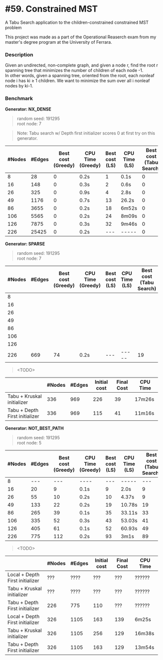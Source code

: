 # #59. Constrained MST
A Tabu Search application to the children-constrained constrained MST problem

This project was made as a part of the Operational Reaserch exam from my master's degree program at the University of Ferrara.

### Description
Given an undirected, non-complete graph, and given a node r, find the root r spanning tree that minimizes the number of children of each node -1.  
In other words, given a spanning tree, oriented from the root, each nonleaf node i has ki ≥ 1 children. We want to minimize the sum over all i nonleaf nodes by ki-1.

### Benchmark

**Generator: NX_DENSE**

> random seed: 191295  
> root node: 7

> Note: Tabu search w/ Depth first initializer scores 0 at first try on this generator.

| #Nodes | #Edges | Best cost (Greedy) | CPU Time (Greedy) | Best cost (LS) | CPU Time (LS) | Best cost (Tabu Search) | CPU Time (Tabu Search) |
|--------|--------|-----|--------|-----|--------|-----|--------|
|      8 |     28 |   0 |   0.2s |   1 |   0.1s |   0 |   0.1s | 
|     16 |    148 |   0 |   0.3s |   2 |   0.6s |   0 |   0.6s |
|     26 |    325 |   0 |   0.9s |   4 |   2.8s |   0 |   1.8s |
|     49 |   1176 |   0 |   0.7s |  13 |  26.2s |   0 |  16.5s |
|     86 |   3655 |   0 |   0.2s |  18 |  6m52s |   0 |   2m8s |
|    106 |   5565 |   0 |   0.2s |  24 |  8m09s |   0 |  4m44s |
|    126 |   7875 |   0 |   0.3s |  32 |  9m46s |   0 |  9m40s |
|    226 |  25425 |   0 |   0.2s | --- |  ----- |   0 | 96m54s |
<!-- N        E    BestGr TimeGr  BestLS TimeLS BestTabu TimeTabu-->


**Generator: SPARSE**

> random seed: 191295  
> root node: 7

| #Nodes | #Edges | Best cost (Greedy) | CPU Time (Greedy) | Best cost (LS) | CPU Time (LS) | Best cost (Tabu Search) | CPU Time (Tabu Search) |
|--------|--------|-----|--------|-----|--------|-----|--------|
|      8 |        |     |        |     |        |     |        |
|     16 |        |     |        |     |        |     |        |
|     26 |        |     |        |     |        |     |        |
|     49 |        |     |        |     |        |     |        |
|     86 |        |     |        |     |        |     |        |
|    106 |        |     |        |     |        |     |        |
|    126 |        |     |        |     |        |     |        |
|    226 |    669 |  74 |   0.2s | --- |  ----- |  19 | 32m17s |

> \<TODO>

|          | #Nodes | #Edges | Initial cost | Final Cost | CPU Time |
|----------|--------|--------|--------------|------------|----------|
| Tabu + Kruskal initializer |        336 | 969 | 226 | 39 | 17m26s | 
| Tabu + Depth First initializer |    336 | 969 | 115 | 41 | 11m16s |


**Generator: NOT_BEST_PATH**

> random seed: 191295  
> root node: 5

| #Nodes | #Edges | Best cost (Greedy) | CPU Time (Greedy) | Best cost (LS) | CPU Time (LS) | Best cost (Tabu Search) | CPU Time (Tabu Search) |
|--------|--------|-----|--------|-----|--------|-----|--------|
|      8 |    --- | --- |   ---- | --- |  ----- | --- |  ----- | 
|     16 |     20 |   9 |   0.1s |   9 |   2.0s |   9 |  11.3s |
|     26 |     55 |  10 |   0.2s |  10 |  4.37s |   9 |  29.5s |
|     49 |    133 |  22 |   0.2s |  19 | 10.78s |  19 |  57.1s |
|     86 |    265 |  39 |   0.1s |  35 | 33.11s |  33 |  2m29s |
|    106 |    335 |  52 |   0.3s |  43 | 53.03s |  41 |  3m32s |
|    126 |    405 |  61 |   0.1s |  52 | 60.93s |  49 |  4m30s |
|    226 |    775 | 112 |   0.2s |  93 |   3m1s |  89 | 11m51s |


> \<TODO>

|          | #Nodes | #Edges | Initial cost | Final Cost | CPU Time |
|----------|--------|--------|--------------|------------|----------|
| Local + Depth First initializer |   ??? | ???? | ??? | ??? | ?????? |
| Tabu + Kruskal initializer |        ??? | ???? | ??? | ??? | ?????? |
| Tabu + Depth First initializer |    226 |  775 | 110 | ??? | ?????? |
| Local + Depth First initializer |   326 | 1105 | 163 | 139 |  6m25s |
| Tabu + Kruskal initializer |        326 | 1105 | 256 | 129 | 16m38s | 
| Tabu + Depth First initializer |    326 | 1105 | 163 | 129 | 13m54s |